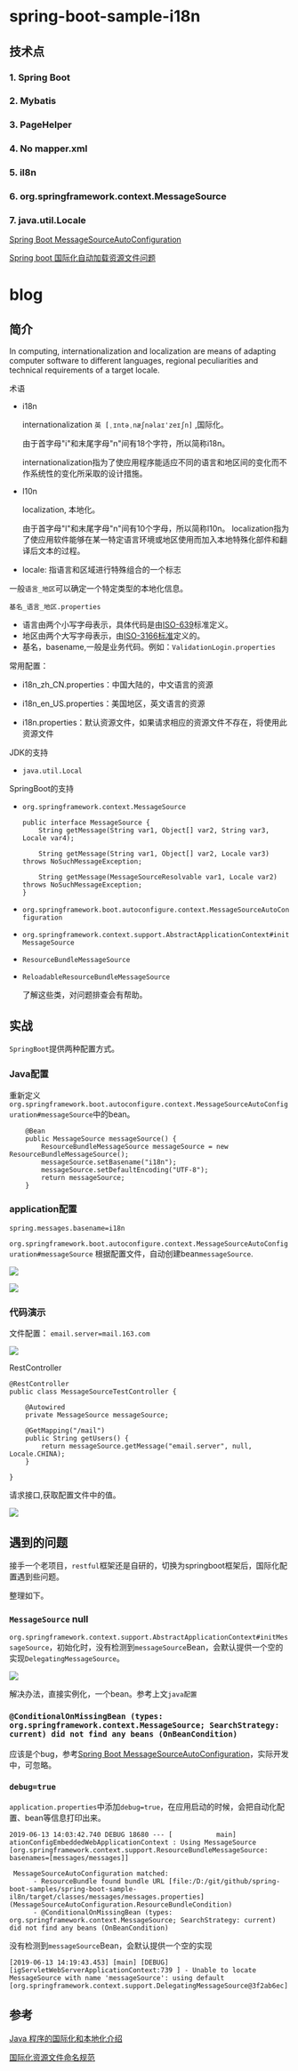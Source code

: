 # spring-boot-sample-i18n
## 技术点


### 1. Spring Boot
### 2. Mybatis
### 3. PageHelper
### 4. No mapper.xml
### 5. il8n
### 6. org.springframework.context.MessageSource
### 7. java.util.Locale

[Spring Boot MessageSourceAutoConfiguration](https://stackoverflow.com/questions/30663513/spring-boot-messagesourceautoconfiguration)

[Spring boot 国际化自动加载资源文件问题](https://segmentfault.com/a/1190000010757338)

# blog


## 简介

In computing, internationalization and localization are means of adapting computer software to different languages, regional peculiarities and technical requirements of a target locale.


术语

- i18n 

	internationalization `英 [ˌɪntəˌnæʃnəlaɪ'zeɪʃn]` ,国际化。
	
	由于首字母"i"和末尾字母"n"间有18个字符，所以简称i18n。
	
	internationalization指为了使应用程序能适应不同的语言和地区间的变化而不作系统性的变化所采取的设计措施。
- l10n

	localization, 本地化。
	
	由于首字母"l"和末尾字母"n"间有10个字母，所以简称l10n。
	localization指为了使应用软件能够在某一特定语言环境或地区使用而加入本地特殊化部件和翻译后文本的过程。
- locale: 指语言和区域进行特殊组合的一个标志

一般`语言_地区`可以确定一个特定类型的本地化信息。


`基名_语言_地区.properties`

- 语言由两个小写字母表示，具体代码是由[ISO-639](https://incubator.wikimedia.org/wiki/Incubator:ISO_639/zh)标准定义。
- 地区由两个大写字母表示，由[ISO-3166标准](http://kirste.userpage.fu-berlin.de/diverse/doc/ISO_3166.html)定义的。
- 基名，basename,一般是业务代码。例如：`ValidationLogin.properties`

常用配置：
- i18n_zh_CN.properties：中国大陆的，中文语言的资源

- i18n_en_US.properties：美国地区，英文语言的资源

- i18n.properties：默认资源文件，如果请求相应的资源文件不存在，将使用此资源文件

JDK的支持
- `java.util.Local`

SpringBoot的支持
- `org.springframework.context.MessageSource`
	```
	public interface MessageSource {
		String getMessage(String var1, Object[] var2, String var3, Locale var4);

		String getMessage(String var1, Object[] var2, Locale var3) throws NoSuchMessageException;

		String getMessage(MessageSourceResolvable var1, Locale var2) throws NoSuchMessageException;
	}
	```

- `org.springframework.boot.autoconfigure.context.MessageSourceAutoConfiguration`

- `org.springframework.context.support.AbstractApplicationContext#initMessageSource`
- `ResourceBundleMessageSource`
- `ReloadableResourceBundleMessageSource`

	了解这些类，对问题排查会有帮助。

## 实战

`SpringBoot`提供两种配置方式。

### Java配置

重新定义`org.springframework.boot.autoconfigure.context.MessageSourceAutoConfiguration#messageSource`中的bean。

```
    @Bean
    public MessageSource messageSource() {
        ResourceBundleMessageSource messageSource = new ResourceBundleMessageSource();
        messageSource.setBasename("i18n");
        messageSource.setDefaultEncoding("UTF-8");
        return messageSource;
    }
```

### application配置


```
spring.messages.basename=i18n
```

`org.springframework.boot.autoconfigure.context.MessageSourceAutoConfiguration#messageSource` 根据配置文件，自动创建bean`messageSource`.

![](https://oscimg.oschina.net/oscnet/f472f465224cfc50cdee46be295c22b4c4b.jpg)

![](https://oscimg.oschina.net/oscnet/95d704b3f41ae6bc3d2002b905ea9b65c5d.jpg)


### 代码演示

文件配置：
`email.server=mail.163.com`

![](https://oscimg.oschina.net/oscnet/5964c6c99e1bb039934e4a4ca9cd220a58a.jpg)

RestController
```
@RestController
public class MessageSourceTestController {

    @Autowired
    private MessageSource messageSource;

    @GetMapping("/mail")
    public String getUsers() {
        return messageSource.getMessage("email.server", null, Locale.CHINA);
    }

}
```

请求接口,获取配置文件中的值。

![](https://oscimg.oschina.net/oscnet/bde73d3a27d85615be76cb33b0f1ac8cf4c.jpg)

## 遇到的问题

接手一个老项目，`restful`框架还是自研的，切换为springboot框架后，国际化配置遇到些问题。

整理如下。

### `MessageSource` null
 `org.springframework.context.support.AbstractApplicationContext#initMessageSource`，初始化时，没有检测到`messageSource`Bean，会默认提供一个空的实现`DelegatingMessageSource`。

![](https://oscimg.oschina.net/oscnet/35a11e1025c7ac42fef6d9c6a32ed648375.jpg)

 解决办法，直接实例化，一个bean。参考上文`java配置`

### `@ConditionalOnMissingBean (types: org.springframework.context.MessageSource; SearchStrategy: current) did not find any beans (OnBeanCondition)`

应该是个bug，参考[Spring Boot MessageSourceAutoConfiguration](https://stackoverflow.com/questions/30663513/spring-boot-messagesourceautoconfiguration)，实际开发中，可忽略。

### `debug=true`
`application.properties`中添加`debug=true`，在应用启动的时候，会把自动化配置、bean等信息打印出来。

```
2019-06-13 14:03:42.740 DEBUG 18680 --- [           main] ationConfigEmbeddedWebApplicationContext : Using MessageSource [org.springframework.context.support.ResourceBundleMessageSource: basenames=[messages/messages]]

```

```
 MessageSourceAutoConfiguration matched:
      - ResourceBundle found bundle URL [file:/D:/git/github/spring-boot-samples/spring-boot-sample-il8n/target/classes/messages/messages.properties] (MessageSourceAutoConfiguration.ResourceBundleCondition)
      - @ConditionalOnMissingBean (types: org.springframework.context.MessageSource; SearchStrategy: current) did not find any beans (OnBeanCondition)

```
没有检测到`messageSource`Bean，会默认提供一个空的实现
```
[2019-06-13 14:19:43.453] [main] [DEBUG] [igServletWebServerApplicationContext:739 ] - Unable to locate MessageSource with name 'messageSource': using default [org.springframework.context.support.DelegatingMessageSource@3f2ab6ec]
```

## 参考

[Java 程序的国际化和本地化介绍
](https://www.ibm.com/developerworks/cn/java/joy-i18n/index.html)

[国际化资源文件命名规范](https://zhuanlan.zhihu.com/p/50620931)



